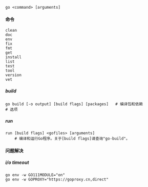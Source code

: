 ```
go <command> [arguments]
```

#### 命令

```
clean
doc
env
fix
fmt
get
install
list
test
tool
version
vet
```

##### build

```
go build [-o output] [build flags] [packages]	# 编译包和依赖
# 选项
```

##### run

```
run [build flags] <gofiles> [arguments]
	# 编译和运行Go程序。关于[build flags]请查询"go-build"。
```

#### 问题解决

##### i/o timeout

```
go env -w GO111MODULE="on"
go env -w GOPROXY="https://goproxy.cn,direct"
```

